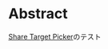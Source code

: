 # Abstract

[Share Target Picker](https://developers.line.biz/ja/reference/liff/#share-target-picker)のテスト
